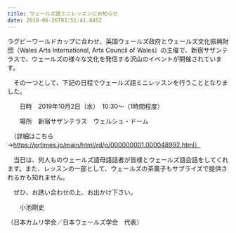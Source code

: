 ```yaml
---
title: ウェールズ語ミニレッスンにお知らせ
date: 2019-06-26T03:51:41.845Z
---
```

ラグビーワールドカップに合わせ、英国ウェールズ政府とウェールズ文化振興財団（Wales Arts International, Arts Council of Wales）の主催で、新宿サザンテラスで、ウェールズの様々な文化を発信する沢山のイベントが開催されています。

　その一つとして、下記の日程でウェールズ語ミニレッスンを行うこととなりました。

　　日時　2019年10月2日（水）　10:30～（1時間程度）

　　場所　新宿サザンテラス　ウェルシュ・ドーム

　（詳細はこちら→https://prtimes.jp/main/html/rd/p/000000001.000048992.html）

　当日は、何人ものウェールズ語母語話者が皆様とウェールズ語会話をしてくれます。また、レッスンの一部として、ウェールズの茶菓子もサプライズで提供されるかも知れません。

　ぜひ、お誘い合わせの上、お出かけ下さい。

　　小池剛史

（日本カムリ学会／日本ウェールズ学会　代表）

